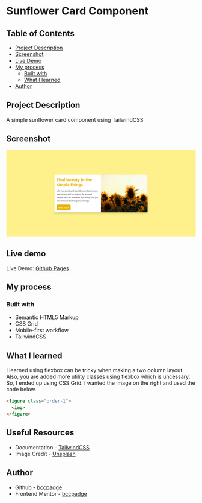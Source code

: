 # Sunflower Card Component 

## Table of Contents

- [Project Description](#project-description)
- [Screenshot](#screenshot)
- [Live Demo](#live-demo)
- [My process](#my-process)
  - [Built with](#built-with)
  - [What I learned](#what-i-learned)
- [Author](#author)

## Project Description

A simple sunflower card component using TailwindCSS

## Screenshot

![](./sunflower-card.png)

## Live demo

Live Demo: [Github Pages](https://bccpadge.github.io/sunflower-card-component-cli/)

## My process

### Built with

- Semantic HTML5 Markup
- CSS Grid
- Mobile-first workflow
- TailwindCSS

## What I learned

I learned using flexbox can be tricky when making a two column layout. Also, you are added more utility classes using flexbox which is uncessary. So, I ended up using CSS Grid. I wanted the image on the right and used the code below. 

```html
<figure class="order-1">
  <img>
</figure>
```

## Useful Resources

- Documentation - [TailwindCSS](https://tailwindcss.com/)
- Image Credit - [Unsplash](https://unsplash.com/)

## Author

- Github - [bccpadge](https://github.com/bccpadge)
- Frontend Mentor - [bccpadge](https://www.frontendmentor.io/profile/bccpadge)
